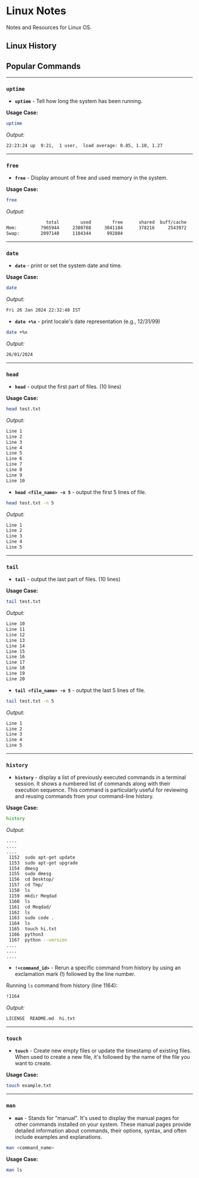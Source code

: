 # Linux Notes
Notes and Resources for Linux OS.

## Linux History
<history will be added>

## Popular Commands

-------------------------------

### `uptime`

* __`uptime`__ - Tell how long the system has been running.

__Usage Case:__

```bash
uptime
```

_Output:_

```bash
22:23:24 up  9:21,  1 user,  load average: 0.85, 1.10, 1.27
```

-------------------------------

### `free`

* __`free`__ - Display amount of free and used memory in the system.

__Usage Case:__

```bash
free
```

_Output:_

```bash
               total        used        free      shared  buff/cache   available
Mem:         7965944     2380788     3041184      378216     2543972     4908056
Swap:        2097148     1104344      992804
```

-------------------------------

### `date`

* __`date`__ - print or set the system date and time.

__Usage Case:__

```bash
date
```

_Output:_

```bash
Fri 26 Jan 2024 22:32:48 IST
```

* __`date +%x`__ - print locale's date representation (e.g., 12/31/99)

```bash
date +%x
```

_Output:_

```bash
26/01/2024
```

-------------------------------

### `head`

* __`head`__ - output the first part of files. (10 lines)

__Usage Case:__

```bash
head test.txt
```

_Output:_

```bash
Line 1
Line 2
Line 3
Line 4
Line 5
Line 6
Line 7
Line 8
Line 9
Line 10
```

* __`head <file_name> -n 5`__ - output the first 5 lines of file.

```bash
head test.txt -n 5
```

_Output:_

```bash
Line 1
Line 2
Line 3
Line 4
Line 5
```

-------------------------------

### `tail`

* __`tail`__ - output the last part of files. (10 lines)

__Usage Case:__

```bash
tail test.txt
```

_Output:_

```bash
Line 10
Line 11
Line 12
Line 13
Line 14
Line 15
Line 16
Line 17
Line 18
Line 19
Line 20
```

* __`tail <file_name> -n 5`__ - output the last 5 lines of file.

```bash
tail test.txt -n 5
```

_Output:_

```bash
Line 1
Line 2
Line 3
Line 4
Line 5
```

-------------------------------

### `history`

* __`history`__ - display a list of previously executed commands in a terminal session. It shows a numbered list of commands along with their execution sequence. This command is particularly useful for reviewing and reusing commands from your command-line history.

__Usage Case:__

```bash
history
```

_Output:_

```bash
....
....
....
 1152  sudo apt-get update
 1153  sudo apt-get upgrade
 1154  dmesg
 1155  sudo dmesg
 1156  cd Desktop/
 1157  cd Tmp/
 1158  ls
 1159  mkdir Meqdad
 1160  ls
 1161  cd Meqdad/
 1162  ls
 1163  sudo code .
 1164  ls
 1165  touch hi.txt
 1166  python3
 1167  python --version
....
....
....
```

* __`!<command_id>`__ - Rerun a specific command from history by using an exclamation mark (!) followed by the line number.

Running `ls` command from history (line 1164):

```bash
!1164
```

_Output:_

```bash
LICENSE  README.md  hi.txt
```

-------------------------------

### `touch`

* __`touch`__ - Create new empty files or update the timestamp of existing files. When used to create a new file, it's followed by the name of the file you want to create.

__Usage Case:__

```bash
touch example.txt
```

-------------------------------

### `man`

* __`man`__ - Stands for "manual". It's used to display the manual pages for other commands installed on your system. These manual pages provide detailed information about commands, their options, syntax, and often include examples and explanations.

```bash
man <command_name>
```

__Usage Case:__

```bash
man ls
```
